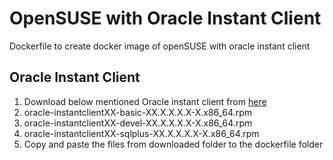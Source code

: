 # OpenSUSE with Oracle Instant Client
Dockerfile to create docker image of openSUSE with oracle instant client

## Oracle Instant Client

1. Download below mentioned Oracle instant client from [here](http://www.oracle.com/technetwork/database/features/instant-client/index-097480.html)
  1. oracle-instantclientXX-basic-XX.X.X.X.X-X.x86_64.rpm
  2. oracle-instantclientXX-devel-XX.X.X.X.X-X.x86_64.rpm
  3. oracle-instantclientXX-sqlplus-XX.X.X.X.X-X.x86_64.rpm
2. Copy and paste the files from downloaded folder to the dockerfile folder